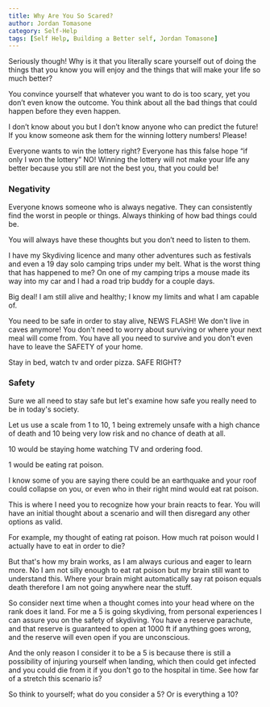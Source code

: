 ```yaml
---
title: Why Are You So Scared?
author: Jordan Tomasone
category: Self-Help
tags: [Self Help, Building a Better self, Jordan Tomasone]
---
```

Seriously though! Why is it that you literally scare yourself out of doing the things that you know you will enjoy and the things that will make your life so much better?

You convince yourself that whatever you want to do is too scary, yet you don’t even know the outcome. You think about all the bad things that could happen before they even happen.

I don’t know about you but I don’t know anyone who can predict the future! If you know someone ask them for the winning lottery numbers! Please!

Everyone wants to win the lottery right? Everyone has this false hope “if only I won the lottery” NO! Winning the lottery will not make your life any better because you still are not the best you, that you could be!

### Negativity

Everyone knows someone who is always negative. They can consistently find the worst in people or things. Always thinking of how bad things could be.

You will always have these thoughts but you don’t need to listen to them.

I have my Skydiving licence and many other adventures such as festivals and even a 19 day solo camping trips under my belt. What is the worst thing that has happened to me? On one of my camping trips a mouse made its way into my car and I had a road trip buddy for a couple days.

Big deal! I am still alive and healthy; I know my limits and what I am capable of.

You need to be safe in order to stay alive, NEWS FLASH! We don't live in caves anymore! You don't need to worry about surviving or where your next meal will come from. You have all you need to survive and you don't even have to leave the SAFETY of your home.

Stay in bed, watch tv and order pizza. SAFE RIGHT?

### Safety

Sure we all need to stay safe but let's examine how safe you really need to be in today's society.

Let us use a scale from 1 to 10, 1 being extremely unsafe with a high chance of death and 10 being very low risk and no chance of death at all.

10 would be staying home watching TV and ordering food.

1 would be eating rat poison.

I know some of you are saying there could be an earthquake and your roof could collapse on you, or even who in their right mind would eat rat poison.

This is where I need you to recognize how your brain reacts to fear. You will have an initial thought about a scenario and will then disregard any other options as valid.

For example, my thought of eating rat poison. How much rat poison would I actually have to eat in order to die?

But that's how my brain works, as I am always curious and eager to learn more. No I am not silly enough to eat rat poison but my brain still want to understand this. Where your brain might automatically say rat poison equals death therefore I am not going anywhere near the stuff.

So consider next time when a thought comes into your head where on the rank does it land. For me a 5 is going skydiving, from personal experiences I can assure you on the safety of skydiving. You have a reserve parachute, and that reserve is guaranteed to open at 1000 ft if anything goes wrong, and the reserve will even open if you are unconscious.

And the only reason I consider it to be a 5 is because there is still a possibility of injuring yourself when landing, which then could get infected and you could die from it if you don't go to the hospital in time. See how far of a stretch this scenario is?

So think to yourself; what do you consider a 5? Or is everything a 10? 
